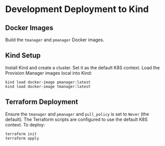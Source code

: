 # Development Deployment to Kind

## Docker Images

Build the `tmanager` and `pmanager` Docker images.

## Kind Setup

Install Kind and create a cluster. Set it as the default K8S context. Load the Provision Manager images local into Kind:

```
kind load docker-image pmanager:latest
kind load docker-image tmanager:latest
```

## Terraform Deployment

Ensure the `tmanager` and `pmanager` and `pull_policy` is set to `Never` (the default). The Terraform scripts are
configured to use the default K8S context. To deploy:

```
terraform init
terraform apply
```